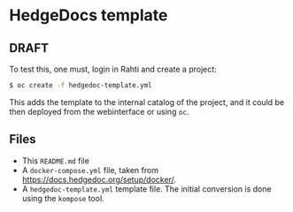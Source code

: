 # HedgeDocs template
## DRAFT

To test this, one must, login in Rahti and create a project:

```sh
$ oc create -f hedgedoc-template.yml
```

This adds the template to the internal catalog of the project, and it could be then deployed from the webinterface or using `oc`.

## Files

* This `README.md` file
* A `docker-compose.yml` file, taken from <https://docs.hedgedoc.org/setup/docker/>.
* A `hedgedoc-template.yml` template file. The initial conversion is done using the `kompose` tool.

